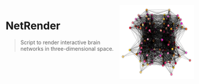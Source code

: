 <img src="icon.png" align="right" height="200" width="200" />

# NetRender
> Script to render interactive brain networks in three-dimensional space.
